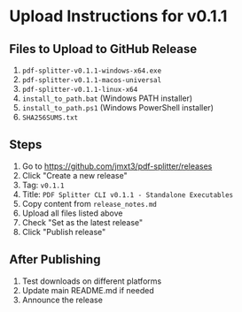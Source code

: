 # Upload Instructions for v0.1.1

## Files to Upload to GitHub Release

1. `pdf-splitter-v0.1.1-windows-x64.exe`
2. `pdf-splitter-v0.1.1-macos-universal`
3. `pdf-splitter-v0.1.1-linux-x64`
4. `install_to_path.bat` (Windows PATH installer)
5. `install_to_path.ps1` (Windows PowerShell installer)
6. `SHA256SUMS.txt`

## Steps

1. Go to https://github.com/jmxt3/pdf-splitter/releases
2. Click "Create a new release"
3. Tag: `v0.1.1`
4. Title: `PDF Splitter CLI v0.1.1 - Standalone Executables`
5. Copy content from `release_notes.md`
6. Upload all files listed above
7. Check "Set as the latest release"
8. Click "Publish release"

## After Publishing

1. Test downloads on different platforms
2. Update main README.md if needed
3. Announce the release
